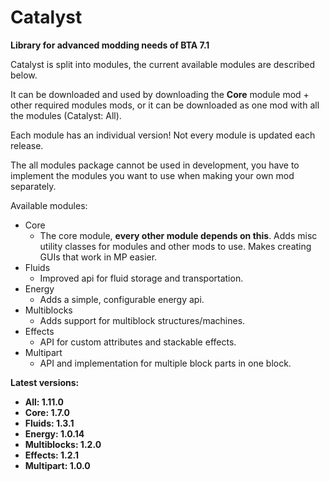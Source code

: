 # Catalyst

**Library for advanced modding needs of BTA 7.1**

Catalyst is split into modules, the current available modules are described below. 

It can be downloaded and used by downloading the **Core** module mod + other required modules mods, or it can be downloaded as one mod with all the modules (Catalyst: All).

Each module has an individual version! Not every module is updated each release.

The all modules package cannot be used in development, you have to implement the modules you want to use when making your own mod separately.

Available modules:
- Core
  - The core module, **every other module depends on this**. Adds misc utility classes for modules and other mods to use. Makes creating GUIs that work in MP easier.
- Fluids
  - Improved api for fluid storage and transportation.
- Energy
  - Adds a simple, configurable energy api.
- Multiblocks
  - Adds support for multiblock structures/machines.
- Effects
  - API for custom attributes and stackable effects.
- Multipart
  - API and implementation for multiple block parts in one block.
  
**Latest versions:**
- **All: 1.11.0**
- **Core: 1.7.0**
- **Fluids: 1.3.1**
- **Energy: 1.0.14**
- **Multiblocks: 1.2.0**
- **Effects: 1.2.1**
- **Multipart: 1.0.0**
